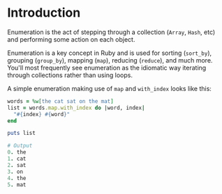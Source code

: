 # Introduction

Enumeration is the act of stepping through a collection (`Array`, `Hash`, etc) and performing some action on each object.

Enumeration is a key concept in Ruby and is used for sorting (`sort_by`), grouping (`group_by`), mapping (`map`), reducing (`reduce`), and much more. 
You'll most frequently see enumeration as the idiomatic way iterating through collections rather than using loops.

A simple enumeration making use of `map` and `with_index` looks like this:

```ruby
words = %w[the cat sat on the mat]
list = words.map.with_index do |word, index| 
  "#{index} #{word}"
end

puts list

# Output
0. the
1. cat
2. sat
3. on
4. the
5. mat
```
